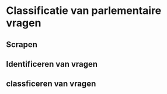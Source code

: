 # Classificatie van parlementaire vragen

## Scrapen


## Identificeren van vragen


## classficeren van vragen


